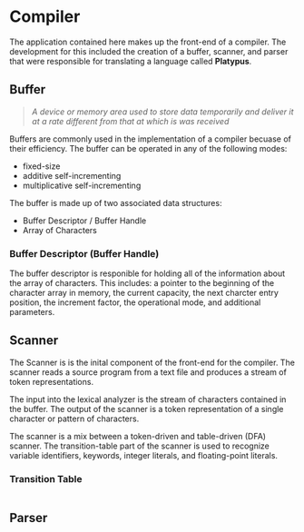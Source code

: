 # Compiler
The application contained here makes up the front-end of a compiler. The development for this included the creation of a buffer, scanner, and parser that were responsible for translating a language called **Platypus**.

## Buffer
> *A device or memory area used to store data temporarily and deliver it at a rate different from that at which is was received*

Buffers are commonly used in the implementation of a compiler becuase of their efficiency. The buffer can be operated in any of the following modes: 
- fixed-size
- additive self-incrementing
- multiplicative self-incrementing

The buffer is made up of two associated data structures:
- Buffer Descriptor / Buffer Handle
- Array of Characters

### Buffer Descriptor (Buffer Handle)
The buffer descriptor is responible for holding all of the information about the array of characters. This includes: a pointer to the beginning of the character array in memory, the current capacity, the next charcter entry position, the increment factor, the operational mode, and additional parameters.

## Scanner
The Scanner is is the inital component of the front-end for the compiler. The scanner reads a source program from a text file and produces a stream of token representations. 

The input into the lexical analyzer is the stream of characters contained in the buffer. The output of the scanner is a token representation of a single character or pattern of characters.

The scanner is a mix between a token-driven and table-driven (DFA) scanner. The transition-table part of the scanner is used to recognize variable identifiers, keywords, integer literals, and floating-point literals. 

### Transition Table
<img></img>

## Parser
